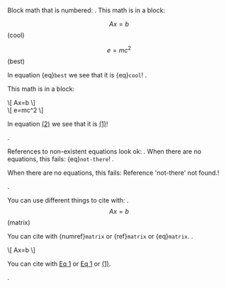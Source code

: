 Block math that is numbered:
.
This math is in a block:

$$Ax=b$$ (cool)

$$e=mc^2$$ (best)

In equation {eq}`best` we see that it is {eq}`cool`!
.
<p>This math is in a block:</p>
<div class="math numbered" id="eq-cool" number="1">\[
Ax=b
\]</div>
<div class="math numbered" id="eq-best" number="2">\[
e=mc^2
\]</div>
<p>In equation <a href="#eq-best" title="Eq 2">(2)</a> we see that it is <a href="#eq-cool" title="Eq 1">(1)</a>!</p>
.

References to non-existent equations look ok:
.
When there are no equations, this fails: {eq}`not-there`!
.
<p>When there are no equations, this fails: <span class="error" title="The reference 'not-there' was not found.">Reference 'not-there' not found.</span>!</p>
.

You can use different things to cite with:
.
$$Ax=b$$ (matrix)

You can cite with {numref}`matrix` or {ref}`matrix` or {eq}`matrix`.
.
<div class="math numbered" id="eq-matrix" number="1">\[
Ax=b
\]</div>
<p>You can cite with <a href="#eq-matrix" title="Eq 1">Eq 1</a> or <a href="#eq-matrix" title="Eq 1">Eq 1</a> or <a href="#eq-matrix" title="Eq 1">(1)</a>.</p>
.
